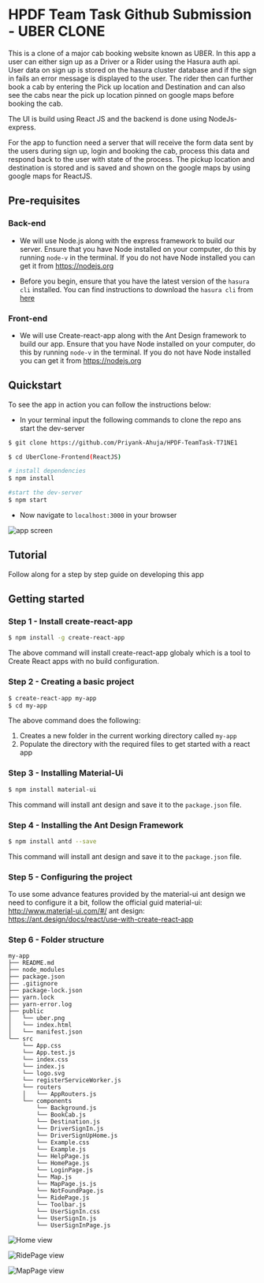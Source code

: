 # HPDF Team Task Github Submission - UBER CLONE

This is a clone of a major cab booking website known as UBER. In this app a user can either sign up as a Driver or a Rider using the Hasura auth api. User data on sign up is stored on the hasura cluster database and if the sign in fails an error message is displayed to the user. The rider then can further book a cab by entering the Pick up location and Destination and can also see the cabs near the pick up location pinned on google maps before booking the cab. 

The UI is build using React JS and the backend is done using NodeJs-express.

For the app to function need a server that will receive the form data sent by the users during sign up, login and booking the cab, process this data and respond back to the user with state of the process. The pickup location and destination is stored and is saved and shown on the google maps by using google maps for ReactJS.

## Pre-requisites

### Back-end

* We will use Node.js along with the express framework to build our server. Ensure that you have Node installed on your computer, do this by running `node-v` in the terminal. If you do not have Node installed you can get it from https://nodejs.org

* Before you begin, ensure that you have the latest version of the `hasura cli` installed. You can find instructions to download the `hasura cli` from [here](https://docs.hasura.io/0.15/manual/install-hasura-cli.html)

### Front-end

* We will use Create-react-app along with the Ant Design framework to build our app. Ensure that you have Node installed on your computer, do this by running `node-v` in the terminal. If you do not have Node installed you can get it from https://nodejs.org

## Quickstart

To see the app in action you can follow the instructions below:

* In your terminal input the following commands to clone the repo ans start the dev-server

```sh
$ git clone https://github.com/Priyank-Ahuja/HPDF-TeamTask-T71NE1

$ cd UberClone-Frontend(ReactJS)

# install dependencies
$ npm install

#start the dev-server
$ npm start
```

* Now navigate to `localhost:3000` in your browser

![app screen](https://i.imgur.com/8W8scam.png "app screen")

## Tutorial

Follow along for a step by step guide on developing this app

## Getting started

### Step 1 - Install create-react-app

```sh
$ npm install -g create-react-app
```

The above command will install create-react-app globaly which is a tool to Create React apps with no build configuration.

### Step 2 - Creating a basic project

```sh
$ create-react-app my-app
$ cd my-app
```

The above command does the following:

1. Creates a new folder in the current working directory called `my-app`
2. Populate the directory with the required files to get started with a react app

### Step 3 - Installing Material-Ui

```sh
$ npm install material-ui
```
This command will install ant design and save it to the `package.json` file.

### Step 4 - Installing the Ant Design Framework

```sh
$ npm install antd --save
```

This command will install ant design and save it to the `package.json` file.

### Step 5 - Configuring the project

To use some advance features provided by the material-ui ant design we need to configure it a bit, follow the official guid material-ui: http://www.material-ui.com/#/ ant design: https://ant.design/docs/react/use-with-create-react-app

### Step 6 - Folder structure

```
my-app
├── README.md
├── node_modules
├── package.json
├── .gitignore
├── package-lock.json
├── yarn.lock
├── yarn-error.log
├── public
│   └── uber.png
│   └── index.html
│   └── manifest.json
└── src
    └── App.css
    └── App.test.js
    └── index.css
    └── index.js
    └── logo.svg
    └── registerServiceWorker.js
    └── routers
    │   └── AppRouters.js
    └── components
        └── Background.js
        └── BookCab.js
        └── Destination.js
        └── DriverSignIn.js
        └── DriverSignUpHome.js
        └── Example.css
        └── Example.js
        └── HelpPage.js
        └── HomePage.js
        └── LoginPage.js
        └── Map.js
        └── MapPage.js.js
        └── NotFoundPage.js
        └── RidePage.js
        └── Toolbar.js
        └── UserSignIn.css
        └── UserSignIn.js
        └── UserSignInPage.js
```


  ![Home view](https://i.imgur.com/8W8scam.png "Home view")

  ![RidePage view](https://i.imgur.com/zO80Zci.png "RidePage view")
  
  ![MapPage view](https://i.imgur.com/WVjd9gL.png "MapPage view")
